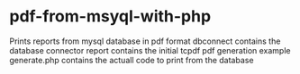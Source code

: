 # pdf-from-msyql-with-php
Prints reports from mysql database in pdf format
dbconnect contains the database connector
report contains the initial tcpdf pdf generation example
generate.php contains the actuall code to print from the database
